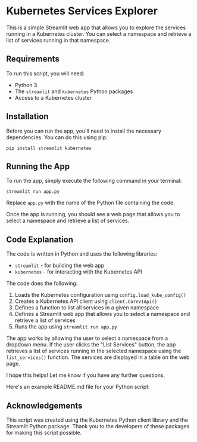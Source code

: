 

# Kubernetes Services Explorer

This is a simple Streamlit web app that allows you to explore the services running in a Kubernetes cluster. You can select a namespace and retrieve a list of services running in that namespace.

## Requirements

To run this script, you will need:

- Python 3
- The `streamlit` and `kubernetes` Python packages
- Access to a Kubernetes cluster

## Installation

Before you can run the app, you'll need to install the necessary dependencies. You can do this using pip:

```
pip install streamlit kubernetes
```

## Running the App

To run the app, simply execute the following command in your terminal:

```
streamlit run app.py
```

Replace `app.py` with the name of the Python file containing the code.

Once the app is running, you should see a web page that allows you to select a namespace and retrieve a list of services.

## Code Explanation

The code is written in Python and uses the following libraries:

- `streamlit` - for building the web app
- `kubernetes` - for interacting with the Kubernetes API

The code does the following:

1. Loads the Kubernetes configuration using `config.load_kube_config()`
2. Creates a Kubernetes API client using `client.CoreV1Api()`
3. Defines a function to list all services in a given namespace
4. Defines a Streamlit web app that allows you to select a namespace and retrieve a list of services
5. Runs the app using `streamlit run app.py`

The app works by allowing the user to select a namespace from a dropdown menu. If the user clicks the "List Services" button, the app retrieves a list of services running in the selected namespace using the `list_services()` function. The services are displayed in a table on the web page.

I hope this helps! Let me know if you have any further questions.

Here's an example README.md file for your Python script:


## Acknowledgements

This script was created using the Kubernetes Python client library and the Streamlit Python package. Thank you to the developers of these packages for making this script possible.